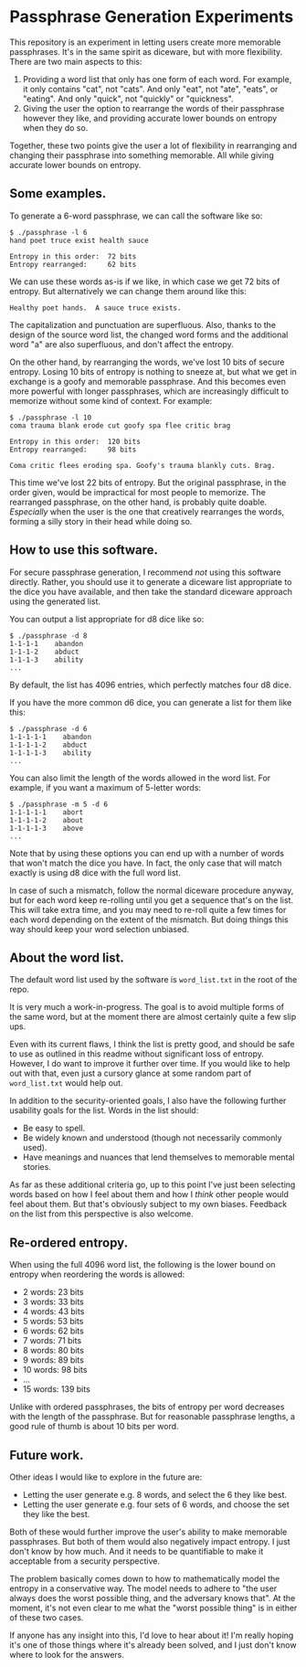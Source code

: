 # Passphrase Generation Experiments

This repository is an experiment in letting users create more memorable passphrases.  It's in the same spirit as diceware, but with more flexibility.  There are two main aspects to this:

1. Providing a word list that only has one form of each word.  For example, it only contains "cat", not "cats".  And only "eat", not "ate", "eats", or "eating".  And only "quick", not "quickly" or "quickness".
2. Giving the user the option to rearrange the words of their passphrase however they like, and providing accurate lower bounds on entropy when they do so.

Together, these two points give the user a lot of flexibility in rearranging and changing their passphrase into something memorable.  All while giving accurate lower bounds on entropy.


## Some examples.

To generate a 6-word passphrase, we can call the software like so:

```
$ ./passphrase -l 6
hand poet truce exist health sauce

Entropy in this order:  72 bits
Entropy rearranged:     62 bits
```

We can use these words as-is if we like, in which case we get 72 bits of entropy.  But alternatively we can change them around like this:

```
Healthy poet hands.  A sauce truce exists.
```

The capitalization and punctuation are superfluous.  Also, thanks to the design of the source word list, the changed word forms and the additional word "a" are also superfluous, and don't affect the entropy.

On the other hand, by rearranging the words, we've lost 10 bits of secure entropy.  Losing 10 bits of entropy is nothing to sneeze at, but what we get in exchange is a goofy and memorable passphrase.  And this becomes even more powerful with longer passphrases, which are increasingly difficult to memorize without some kind of context.  For example:

```
$ ./passphrase -l 10
coma trauma blank erode cut goofy spa flee critic brag 

Entropy in this order:  120 bits
Entropy rearranged:     98 bits
```

```
Coma critic flees eroding spa. Goofy's trauma blankly cuts. Brag. 
```

This time we've lost 22 bits of entropy.  But the original passphrase, in the order given, would be impractical for most people to memorize.  The rearranged passphrase, on the other hand, is probably quite doable.  *Especially* when the user is the one that creatively rearranges the words, forming a silly story in their head while doing so.


## How to use this software.

For secure passphrase generation, I recommend *not* using this software directly.  Rather, you should use it to generate a diceware list appropriate to the dice you have available, and then take the standard diceware approach using the generated list.

You can output a list appropriate for d8 dice like so:

```
$ ./passphrase -d 8
1-1-1-1    abandon
1-1-1-2    abduct
1-1-1-3    ability
...
```

By default, the list has 4096 entries, which perfectly matches four d8 dice.

If you have the more common d6 dice, you can generate a list for them like this:

```
$ ./passphrase -d 6
1-1-1-1-1    abandon
1-1-1-1-2    abduct
1-1-1-1-3    ability
...
```

You can also limit the length of the words allowed in the word list.  For example, if you want a maximum of 5-letter words:

```
$ ./passphrase -m 5 -d 6
1-1-1-1-1    abort
1-1-1-1-2    about
1-1-1-1-3    above
...
```

Note that by using these options you can end up with a number of words that won't match the dice you have.  In fact, the only case that will match exactly is using d8 dice with the full word list.

In case of such a mismatch, follow the normal diceware procedure anyway, but for each word keep re-rolling until you get a sequence that's on the list.  This will take extra time, and you may need to re-roll quite a few times for each word depending on the extent of the mismatch.  But doing things this way should keep your word selection unbiased.


## About the word list.

The default word list used by the software is `word_list.txt` in the root of the repo.

It is very much a work-in-progress.  The goal is to avoid multiple forms of the same word, but at the moment there are almost certainly quite a few slip ups.

Even with its current flaws, I think the list is pretty good, and should be safe to use as outlined in this readme without significant loss of entropy.  However, I do want to improve it further over time.  If you would like to help out with that, even just a cursory glance at some random part of `word_list.txt` would help out.

In addition to the security-oriented goals, I also have the following further usability goals for the list.  Words in the list should:

* Be easy to spell.
* Be widely known and understood (though not necessarily commonly used).
* Have meanings and nuances that lend themselves to memorable mental stories.

As far as these additional criteria go, up to this point I've just been selecting words based on how I feel about them and how I *think* other people would feel about them.  But that's obviously subject to my own biases.  Feedback on the list from this perspective is also welcome.


## Re-ordered entropy.

When using the full 4096 word list, the following is the lower bound on entropy when reordering the words is allowed:

* 2 words: 23 bits
* 3 words: 33 bits
* 4 words: 43 bits
* 5 words: 53 bits
* 6 words: 62 bits
* 7 words: 71 bits
* 8 words: 80 bits
* 9 words: 89 bits
* 10 words: 98 bits
* ...
* 15 words: 139 bits

Unlike with ordered passphrases, the bits of entropy per word decreases with the length of the passphrase.  But for reasonable passphrase lengths, a good rule of thumb is about 10 bits per word.


## Future work.

Other ideas I would like to explore in the future are:

* Letting the user generate e.g. 8 words, and select the 6 they like best.
* Letting the user generate e.g. four sets of 6 words, and choose the set they like the best.

Both of these would further improve the user's ability to make memorable passphrases.  But both of them would also negatively impact entropy.  I just don't know by how much.  And it needs to be quantifiable to make it acceptable from a security perspective.

The problem basically comes down to how to mathematically model the entropy in a conservative way.  The model needs to adhere to "the user always does the worst possible thing, and the adversary knows that".  At the moment, it's not even clear to me what the "worst possible thing" is in either of these two cases.

If anyone has any insight into this, I'd love to hear about it!  I'm really hoping it's one of those things where it's already been solved, and I just don't know where to look for the answers.
